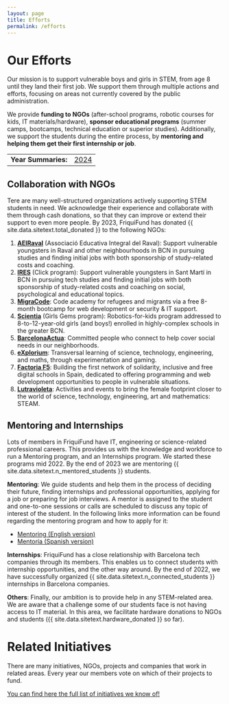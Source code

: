 ```yaml
---
layout: page
title: Efforts
permalink: /efforts
---
```




# Our Efforts

Our mission is to support vulnerable boys and girls in STEM, from age 8 until they land their first job. We support them through multiple actions and efforts, focusing on areas not currently covered by the public administration. 

We provide **funding to NGOs** (after-school programs, robotic courses for kids, IT materials/hardware), **sponsor educational programs** (summer camps, bootcamps, technical education or superior studies). Additionally, we support the students during the entire process, by **mentoring and helping them get their first internship or job**.

|   |   |
|---|---|
|__Year Summaries:__| <a href="https://friquifund.beefreecontent.com/ZFyI">2024</a> |


## Collaboration with NGOs

Tere are many well-structured organizations actively supporting STEM students in need. We acknowledge their experience and collaborate with them through cash donations, so that they can improve or extend their support to even more people. By 2023, FriquiFund has donated {{ site.data.sitetext.total_donated }} to the following NGOs:

1. **<a href="https://www.aeiraval.org" target="_blank">AEIRaval</a>** (Associació Educativa Integral del Raval): Support vulnerable youngsters in Raval and other neighbourhoods in BCN in pursuing studies and finding initial jobs with both sponsorship of study-related costs and coaching.
1. **<a href="https://www.fundacioires.org/ca/que-fem/ecosistema-de-projectes/projecte-click" target="_blank">IRES</a>** (Click program): Support vulnerable youngsters in Sant Martí in BCN in pursuing tech studies and finding initial jobs with both sponsorship of study-related costs and coaching on social, psychological and educational topics.
1. **<a href="https://migracode.openculturalcenter.org" target="_blank">MigraCode</a>**: Code academy for refugees and migrants via a free 8-month bootcamp for web development or security & IT support.
1. **<a href="https://www.scientia.es/fundacion-scientia" target="_blank">Scientia</a>** (Girls Gems program): Robotics-for-kids program addressed to 8-to-12-year-old girls (and boys!) enrolled in highly-complex schools in the greater BCN.
1. **<a href="https://www.barcelonactua.org/" target="_blank">BarcelonaActua</a>**: Committed people who connect to help cover social needs in our neighborhoods.
1. **<a href="https://explorium.cat/" target="_blank">eXplorium</a>**: Transversal learning of science, technology, engineering, and maths, through experimentation and gaming.
1. **<a href="https://factoriaf5.org" target="_blank">Factoria F5</a>**: Building the first network of solidarity, inclusive and free digital schools in Spain, dedicated to offering programming and web development opportunities to people in vulnerable situations.
1. **<a href="https://lutravioleta.com/es/" target="_blank">Lutravioleta</a>**: Activities and events to bring the female footprint closer to the world of science, technology, engineering, art and mathematics: STEAM.


## Mentoring and Internships

Lots of members in FriquiFund have IT, engineering or science-related professional careers. This provides us with the knowledge and workforce to run a Mentoring program, and an Internships program. We started these programs mid 2022. By the end of 2023 we are mentoring {{ site.data.sitetext.n_mentored_students }} students. 

**Mentoring**: We guide students and help them in the process of deciding their future, finding internships and professional opportunities, applying for a job or preparing for job interviews. A mentor is assigned to the student and one-to-one sessions or calls are scheduled to discuss any topic of interest of the student. In the following links more information can be found regarding the mentoring program and how to apply for it:

- [Mentoring (English version)](/mentoring/en)
- [Mentoría (Spanish version)](/mentoring/es)

**Internships**:
FriquiFund has a close relationship with Barcelona tech companies through its members. This enables us to connect students with internship opportunities, and the other way around. By the end of 2022, we have successfully organized {{ site.data.sitetext.n_connected_students }} internships in Barcelona companies.

**Others**:
Finally, our ambition is to provide help in any STEM-related area. We are aware that a challenge some of our students face is not having access to IT material. In this area, we facilitate hardware donations to NGOs and students ({{ site.data.sitetext.hardware_donated }} so far).

# Related Initiatives

There are many initiatives, NGOs, projects and companies that work in related areas. Every year our members vote on which of their projects to fund.

[You can find here the full list of initiatives we know of!](/otherefforts)

